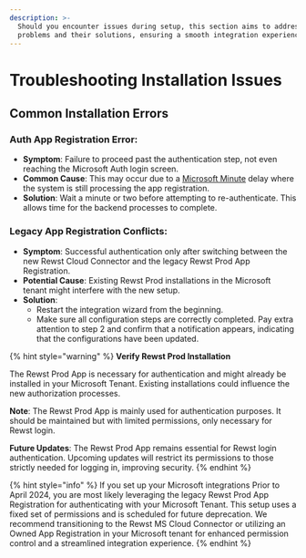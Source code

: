 ```yaml
---
description: >-
  Should you encounter issues during setup, this section aims to address common
  problems and their solutions, ensuring a smooth integration experience.
---
```


# Troubleshooting Installation Issues

## Common Installation Errors

### **Auth App Registration Error**:

* **Symptom**: Failure to proceed past the authentication step, not even reaching the Microsoft Auth login screen.
* **Common Cause**: This may occur due to a [Microsoft Minute](../common-issues-with-microsoft-bundle/embracing-the-microsoft-minute.md) delay where the system is still processing the app registration.
* **Solution**: Wait a minute or two before attempting to re-authenticate. This allows time for the backend processes to complete.

### **Legacy App Registration Conflicts**:

* **Symptom**: Successful authentication only after switching between the new Rewst Cloud Connector and the legacy Rewst Prod App Registration.
* **Potential Cause**: Existing Rewst Prod installations in the Microsoft tenant might interfere with the new setup.
* **Solution**:
  * Restart the integration wizard from the beginning.
  * Make sure all configuration steps are correctly completed. Pay extra attention to step 2 and confirm that a notification appears, indicating that the configurations have been updated.

{% hint style="warning" %}
**Verify Rewst Prod Installation**

The Rewst Prod App is necessary for authentication and might already be installed in your Microsoft Tenant. Existing installations could influence the new authorization processes.

**Note**: The Rewst Prod App is mainly used for authentication purposes. It should be maintained but with limited permissions, only necessary for Rewst login.

**Future Updates**: The Rewst Prod App remains essential for Rewst login authentication. Upcoming updates will restrict its permissions to those strictly needed for logging in, improving security.
{% endhint %}

{% hint style="info" %}
If you set up your Microsoft integrations Prior to April 2024, you are most likely leveraging the legacy Rewst Prod App Registration for authenticating with your Microsoft Tenant. This setup uses a fixed set of permissions and is scheduled for future deprecation. We recommend transitioning to the Rewst MS Cloud Connector or utilizing an Owned App Registration in your Microsoft tenant for enhanced permission control and a streamlined integration experience.
{% endhint %}

